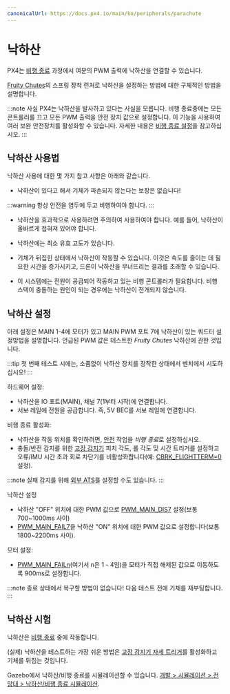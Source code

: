 ```yaml
---
canonicalUrl: https://docs.px4.io/main/ko/peripherals/parachute
---
```


# 낙하산

PX4는 [비행 종료](../advanced_config/flight_termination.md) 과정에서 여분의 PWM 출력에 낙하산을 연결할 수 있습니다.

[Fruity Chutes](https://fruitychutes.com/buyachute/drone-and-uav-parachute-recovery-c-21/harrier-drone-parachute-launcher-c-21_33/)의 스프링 장착 런처로 낙하산을 설정하는 방법에 대한 구체적인 방법을 설명합니다.

:::note
사실 PX4는 낙하산을 발사하고 있다는 사실을 모릅니다. 비행 종료중에는 모든 콘트롤러를 끄고 모든 PWM 출력을 안전 장치 값으로 설정합니다. 이 기능을 사용하여 여러 보완 안전장치를 활성화할 수 있습니다. 자세한 내용은 [비행 종료 설정](../advanced_config/flight_termination.md)을 참고하십시오.
:::

## 낙하산 사용법

낙하산 사용에 대한 몇 가지 참고 사항은 아래와 같습니다.

- 낙하산이 있다고 해서 기체가 파손되지 않는다는 보장은 없습니다!
    
:::warning
항상 안전을 염두에 두고 비행하여야 합니다.
:::

- 낙하산을 효과적으로 사용하려면 주의하여 사용하여야 합니다. 예를 들어, 낙하산이 올바르게 접혀져 있어야 합니다.

- 낙하산에는 최소 유효 고도가 있습니다.
- 기체가 뒤집힌 상태에서 낙하산이 작동할 수 있습니다. 이것은 속도를 줄이는 데 필요한 시간을 증가시키고, 드론이 낙하산을 무너뜨리는 결과를 초래할 수 있습니다.
- 이 시스템에는 전원이 공급되어 작동하고 있는 비행 콘트롤러가 필요합니다. 비행 스택이 충돌하는 원인이 되는 경우에는 낙하산이 전개되지 않습니다. 

## 낙하산 설정

아래 설정은 MAIN 1-4에 모터가 있고 MAIN PWM 포트 7에 낙하산이 있는 쿼드터 설정방법을 설명합니다. 언급된 PWM 값은 테스트한 *Fruity Chutes* 낙하산에 관한 것입니다.

:::tip
첫 번째 테스트 시에는, 소품없이 낙하산 장치를 장착한 상태에서 벤치에서 시도하십시오!
:::

하드웨어 설정:

- 낙하산을 IO 포트(MAIN), 채널 7(1부터 시작)에 연결합니다.
- 서보 레일에 전원을 공급합니다. 즉, 5V BEC를 서보 레일에 연결합니다.

비행 종료 활성화:

- 낙하산을 작동 위치를 확인하려면, [안전](../config/safety.md) 작업을 *비행 종료*로 설정하십시오.
- 충돌/반전 감지를 위한 [고장 감지기](../config/safety.md#failure_detector) 피치 각도, 롤 각도 및 시간 트리거를 설정하고 오류/IMU 시간 초과 회로 차단기를 비활성화합니다(예: [CBRK_FLIGHTTERM=0](../advanced_config/parameter_reference.md#CBRK_FLIGHTTERM) 설정).
    
:::note
실패 감지를 위해 [외부 ATS](../config/safety.md#external_ats)를 설정할 수도 있습니다.
:::

낙하산 설정

- 낙하산 "OFF" 위치에 대한 PWM 값으로 [PWM_MAIN_DIS7](../advanced_config/parameter_reference.md#PWM_MAIN_DIS7) 설정(보통 700~1000ms 사이)
- [PWM_MAIN_FAIL7](../advanced_config/parameter_reference.md#PWM_MAIN_FAIL7)을 낙하산 "ON" 위치에 대한 PWM 값으로 설정합니다(보통 1800~2200ms 사이).

모터 설정:

- [PWM_MAIN_FAILn](../advanced_config/parameter_reference.md#PWM_MAIN_FAIL1)(여기서 n은 1 - 4임)을 모터가 직접 해제된 값으로 이동하도록 900ms로 설정합니다.

:::note
종료 상태에서 복구할 방법이 없습니다! 다음 테스트 전에 기체를 재부팅합니다.
:::

<span id="testing"></span>

## 낙하산 시험

낙하산은 [비행 종료](../advanced_config/flight_termination.md) 중에 작동합니다.

(실제) 낙하산을 테스트하는 가장 쉬운 방법은 [고장 감지기 자세 트리거](../config/safety.md#attitude_trigger)를 활성화하고 기체를 뒤집는 것입니다.

Gazebo에서 낙하산/비행 종료를 시뮬레이션할 수 있습니다. [개발 &gt; 시뮬레이션 &gt; 전망대 &gt; 낙하산/비행 종료 시뮬레이션](../simulation/gazebo.md#flight_termination).